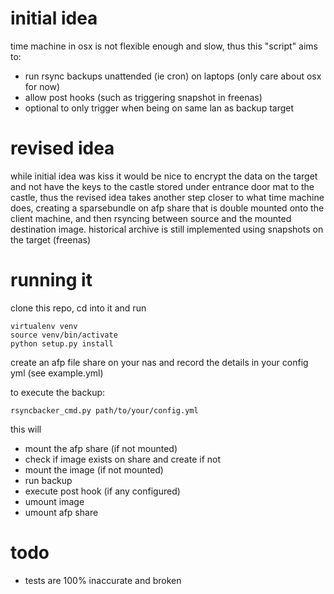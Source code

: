 # initial idea

time machine in osx is not flexible enough and slow, thus this "script" aims to:

* run rsync backups unattended (ie cron) on laptops (only care about osx for now)
* allow post hooks (such as triggering snapshot in freenas)
* optional to only trigger when being on same lan as backup target

# revised idea

while initial idea was kiss it would be nice to encrypt the data on the target and not have the keys
to the castle stored under entrance door mat to the castle, thus the revised idea
takes another step closer to what time machine does, creating a sparsebundle on
afp share that is double mounted onto the client machine, and then rsyncing between source and the mounted
destination image. historical archive is still implemented using snapshots on the target (freenas)

# running it

clone this repo, cd into it and run

```
virtualenv venv
source venv/bin/activate
python setup.py install
```

create an afp file share on your nas and record the details in your config yml (see example.yml)

to execute the backup:

```
rsyncbacker_cmd.py path/to/your/config.yml
```

this will

* mount the afp share (if not mounted)
* check if image exists on share and create if not
* mount the image (if not mounted)
* run backup
* execute post hook (if any configured)
* umount image
* umount afp share

# todo

* tests are 100% inaccurate and broken
